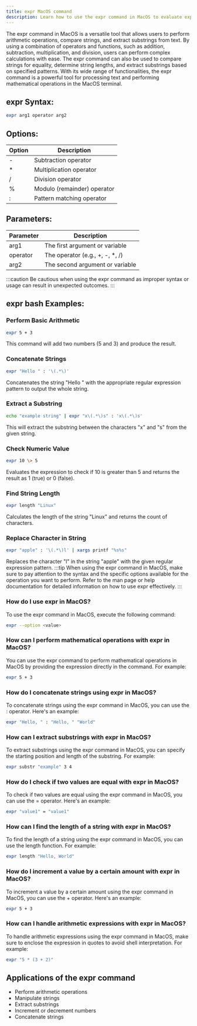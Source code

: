 ```yaml
---
title: expr MacOS command
description: Learn how to use the expr command in MacOS to evaluate expressions and manipulate text easily.
---
```


The expr command in MacOS is a versatile tool that allows users to perform arithmetic operations, compare strings, and extract substrings from text. By using a combination of operators and functions, such as addition, subtraction, multiplication, and division, users can perform complex calculations with ease. The expr command can also be used to compare strings for equality, determine string lengths, and extract substrings based on specified patterns. With its wide range of functionalities, the expr command is a powerful tool for processing text and performing mathematical operations in the MacOS terminal.

## expr Syntax:
```bash
expr arg1 operator arg2
```
## Options:
| Option | Description                |
|--------|----------------------------|
| -      | Subtraction operator       |
| *      | Multiplication operator    |
| /      | Division operator          |
| %      | Modulo (remainder) operator|
| :      | Pattern matching operator   |

## Parameters:
| Parameter | Description                             |
|-----------|-----------------------------------------|
| arg1      | The first argument or variable           |
| operator  | The operator (e.g., +, -, *, /)         |
| arg2      | The second argument or variable          |

:::caution
Be cautious when using the expr command as improper syntax or usage can result in unexpected outcomes.
:::
## expr bash Examples:
### Perform Basic Arithmetic
```bash
expr 5 + 3
```
This command will add two numbers (5 and 3) and produce the result.

### Concatenate Strings
```bash
expr "Hello " : '\(.*\)'
```
Concatenates the string "Hello " with the appropriate regular expression pattern to output the whole string.

### Extract a Substring
```bash
echo "example string" | expr "x\(.*\)s" : 'x\(.*\)s'
```
This will extract the substring between the characters "x" and "s" from the given string.

### Check Numeric Value
```bash
expr 10 \> 5
```
Evaluates the expression to check if 10 is greater than 5 and returns the result as 1 (true) or 0 (false).

### Find String Length
```bash
expr length "Linux"
```
Calculates the length of the string "Linux" and returns the count of characters.

### Replace Character in String
```bash
expr "apple" : '\(.*\)l' | xargs printf "%s%s"
```
Replaces the character "l" in the string "apple" with the given regular expression pattern.
:::tip
When using the expr command in MacOS, make sure to pay attention to the syntax and the specific options available for the operation you want to perform. Refer to the man page or help documentation for detailed information on how to use expr effectively.
:::

### How do I use expr in MacOS?
To use the expr command in MacOS, execute the following command:
```bash
expr --option <value>
```

### How can I perform mathematical operations with expr in MacOS?
You can use the expr command to perform mathematical operations in MacOS by providing the expression directly in the command. For example:
```bash
expr 5 + 3
```

### How do I concatenate strings using expr in MacOS?
To concatenate strings using the expr command in MacOS, you can use the : operator. Here's an example:
```bash
expr "Hello, " : "Hello, " "World"
```

### How can I extract substrings with expr in MacOS?
To extract substrings using the expr command in MacOS, you can specify the starting position and length of the substring. For example:
```bash
expr substr "example" 3 4
```

### How do I check if two values are equal with expr in MacOS?
To check if two values are equal using the expr command in MacOS, you can use the = operator. Here's an example:
```bash
expr "value1" = "value1"
```

### How can I find the length of a string with expr in MacOS?
To find the length of a string using the expr command in MacOS, you can use the length function. For example:
```bash
expr length "Hello, World"
```

### How do I increment a value by a certain amount with expr in MacOS?
To increment a value by a certain amount using the expr command in MacOS, you can use the + operator. Here's an example:
```bash
expr 5 + 3
```

### How can I handle arithmetic expressions with expr in MacOS?
To handle arithmetic expressions using the expr command in MacOS, make sure to enclose the expression in quotes to avoid shell interpretation. For example:
```bash
expr "5 * (3 + 2)"
```
## Applications of the expr command

- Perform arithmetic operations
- Manipulate strings
- Extract substrings
- Increment or decrement numbers
- Concatenate strings